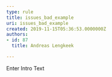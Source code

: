```yaml
---
type: rule
title: issues_bad_example
uri: issues_bad_example
created: 2019-11-15T05:36:53.0000000Z
authors:
- id: 87
  title: Andreas Lengkeek

---
```




<span class='intro'> Enter Intro Text </span>




